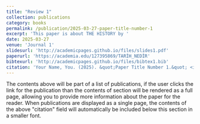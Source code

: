 ```yaml
---
title: "Review 1"
collection: publications
category: books
permalink: /publication/2025-03-27-paper-title-number-1
excerpt: 'This paper is about THE HISTORY by '
date: 2025-03-27
venue: 'Journal 1'
slidesurl: 'http://academicpages.github.io/files/slides1.pdf'
paperurl: 'https://academia.edu/127395869/TARİH_NEDİR'
bibtexurl: 'http://academicpages.github.io/files/bibtex1.bib'
citation: 'Your Name, You. (2025). &quot;Paper Title Number 1.&quot; <i>Journal 1</i>. 1(1).'
---
```

The contents above will be part of a list of publications, if the user clicks the link for the publication than the contents of section will be rendered as a full page, allowing you to provide more information about the paper for the reader. When publications are displayed as a single page, the contents of the above "citation" field will automatically be included below this section in a smaller font.
